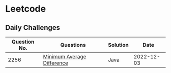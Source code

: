 # Leetcode

## Daily Challenges

  |Question No.|Questions|Solution|Date|
  |---|---|---|---|
  |2256|[Minimum Average Difference](https://leetcode.com/problems/minimum-average-difference/)|Java|2022-12-03|
  
